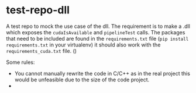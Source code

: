 # test-repo-dll
A test repo to mock the use case of the dll.
The requirement is to make a .dll which exposes the `cudaIsAvailable` and `pipelineTest` calls.
The packages that need to be included are found in the `requirements.txt` file (`pip install requirements.txt` in your virtualenv) it should also work with the `requirements_cuda.txt` file. ()

Some rules:
- You cannot manually rewrite the code in C/C++ as in the real project this would be unfeasible due to the size of the code project.
-  
 





